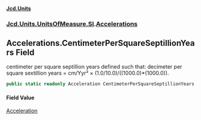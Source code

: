 #### [Jcd.Units](index 'index')
### [Jcd.Units.UnitsOfMeasure.SI](Jcd.Units.UnitsOfMeasure.SI 'Jcd.Units.UnitsOfMeasure.SI').[Accelerations](Accelerations 'Jcd.Units.UnitsOfMeasure.SI.Accelerations')

## Accelerations.CentimeterPerSquareSeptillionYears Field

centimeter per square septillion years defined such that: decimeter per square sextillion years = cm/Yyr² ×
(1.0/10.0)/((1000.0)*(1000.0)).

```csharp
public static readonly Acceleration CentimeterPerSquareSeptillionYears;
```

#### Field Value
[Acceleration](Acceleration 'Jcd.Units.UnitTypes.Acceleration')